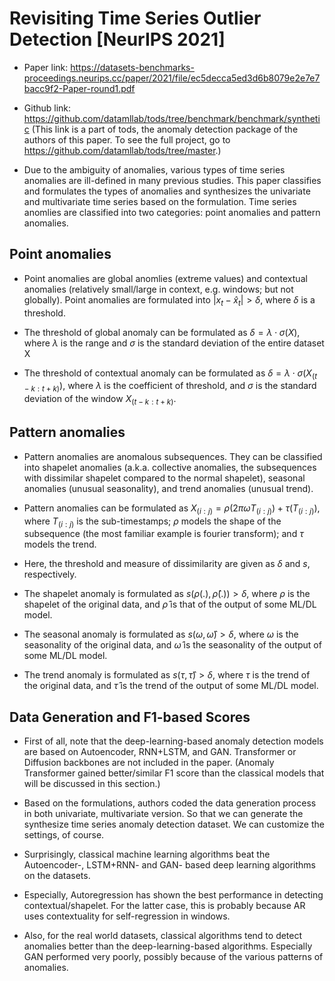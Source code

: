 # Revisiting Time Series Outlier Detection [NeurIPS 2021]
- Paper link: https://datasets-benchmarks-proceedings.neurips.cc/paper/2021/file/ec5decca5ed3d6b8079e2e7e7bacc9f2-Paper-round1.pdf

- Github link: https://github.com/datamllab/tods/tree/benchmark/benchmark/synthetic (This link is a part of tods, the anomaly detection package of the authors of this paper. To see the full project, go to https://github.com/datamllab/tods/tree/master.)

- Due to the ambiguity of anomalies, various types of time series anomalies are ill-defined in many previous studies. This paper classifies and formulates the types of anomalies and synthesizes the univariate and multivariate time series based on the formulation. Time series anomlies are classified into two categories: point anomalies and pattern anomalies.

## Point anomalies
- Point anomalies are global anomlies (extreme values) and contextual anomalies (relatively small/large in context, e.g. windows; but not globally). Point anomalies are formulated into $|x_{t} - \hat{x}_{t}| > \delta$, where $\delta$ is a threshold. 

- The threshold of global anomaly can be formulated as $\delta = \lambda \cdot \sigma(X)$, where $\lambda$ is the range and $\sigma$ is the standard deviation of the entire dataset X

- The threshold of contextual anomaly can be formulated as $\delta = \lambda \cdot \sigma(X_(t-k: t+k))$, where $\lambda$ is the coefficient of threshold, and $\sigma$ is the standard deviation of the window $X_{(t-k: t+k)}$.


## Pattern anomalies
- Pattern anomalies are anomalous subsequences. They can be classified into shapelet anomalies (a.k.a. collective anomalies, the subsequences with dissimilar shapelet compared to the normal shapelet), seasonal anomalies (unusual seasonality), and trend anomalies (unusual trend).

- Pattern anomalies can be formulated as $X_{(i: j)} = \rho(2\pi\omega T_{(i: j)}) + \tau(T_{(i: j)})$, where $T_{(i: j)}$ is the sub-timestamps; $\rho$ models the shape of the subsequence (the most familiar example is fourier transform); and $\tau$ models the trend.

- Here, the threshold and measure of dissimilarity are given as $\delta$ and $s$, respectively.

- The shapelet anomaly is formulated as $s(\rho(.), \hat{\rho}(.)) > \delta$, where $\rho$ is the shapelet of the original data, and $\hat{\rho}$ is that of the output of some ML/DL model.

- The seasonal anomaly is formulated as $s(\omega, \hat{\omega}) > \delta$, where $\omega$ is the seasonality of the original data, and $\hat{\omega}$ is the seasonality of the output of some ML/DL model.

- The trend anomaly is formulated as $s(\tau, \hat{\tau}) > \delta$, where $\tau$ is the trend of the original data, and $\hat{\tau}$ is the trend of the output of some ML/DL model.

## Data Generation and F1-based Scores 
- First of all, note that the deep-learning-based anomaly detection models are based on Autoencoder, RNN+LSTM, and GAN. Transformer or Diffusion backbones are not included in the paper. (Anomaly Transformer gained better/similar F1 score than the classical models that will be discussed in this section.)

- Based on the formulations, authors coded the data generation process in both univariate, multivariate version. So that we can generate the synthesize time series anomaly detection dataset. We can customize the settings, of course.

- Surprisingly, classical machine learning algorithms beat the Autoencoder-, LSTM+RNN- and GAN- based deep learning algorithms on the datasets.

- Especially, Autoregression has shown the best performance in detecting contextual/shapelet. For the latter case, this is probably because AR uses contextuality for self-regression in windows.

- Also, for the real world datasets, classical algorithms tend to detect anomalies better than the deep-learning-based algorithms. Especially GAN performed very poorly, possibly because of the various patterns of anomalies.